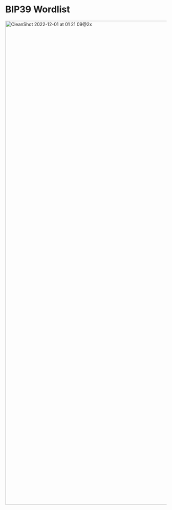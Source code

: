 # BIP39 Wordlist

<img width="1512" alt="CleanShot 2022-12-01 at 01 21 09@2x" src="https://user-images.githubusercontent.com/46557266/204936127-22176254-c297-4bfe-abf8-3e54b9b28321.png">

